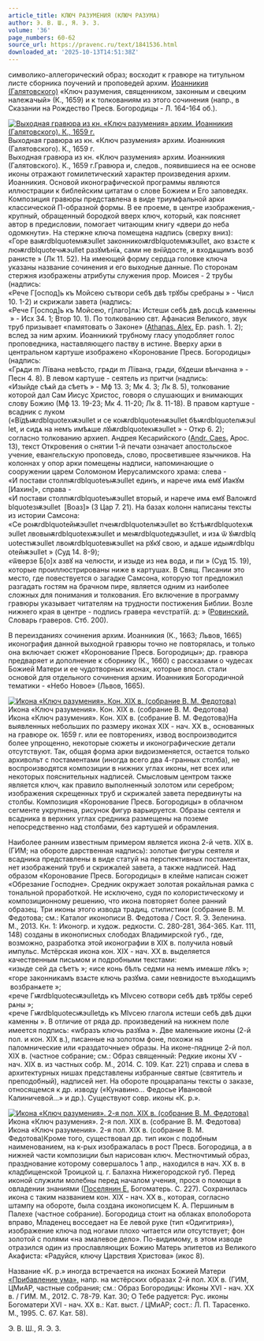 ```yaml
---
article_title: КЛЮЧ РАЗУМЕНИЯ (КЛЮЧ РАЗУМА)
author: Э. В. Ш., Я. Э. З.
volume: '36'
page_numbers: 60-62
source_url: https://pravenc.ru/text/1841536.html
downloaded_at: '2025-10-13T14:51:38Z'
---
```


символико-аллегорический образ; восходит к гравюре на титульном листе сборника поучений и проповедей архим. [Иоанникия (Галятовского)](<https://pravenc.ru/text/Иоанникия (Галятовского).html>) «Ключ разумения, священником, законным и свецким належачый» (К., 1659) и к толкованиям из этого сочинения (напр., в Сказании на Рождество Пресв. Богородицы - Л. 164-164 об.).

[![Выходная гравюра из кн. «Ключ разумения» архим. Иоанникия (Галятовского). К., 1659 г.](https://pravenc.ru/data/2015/03/18/1234039041/i200.jpg "Кликните для увеличения картинки")](https://pravenc.ru/data/2015/03/18/1234039041/i400.jpg)Выходная гравюра из кн. «Ключ разумения» архим. Иоанникия (Галятовского). К., 1659 г.  
Выходная гравюра из кн. «Ключ разумения» архим. Иоанникия (Галятовского). К., 1659 г.Гравюра и, следов., появившиеся на ее основе иконы отражают гомилетический характер произведения архим. Иоанникия. Основой иконографической программы являются иллюстрации к библейским цитатам о слове Божием и Его заповедях. Композиция гравюры представлена в виде триумфальной арки классической П-образной формы. В ее проеме, в центре изображения,- крупный, обращенный бородкой вверх ключ, который, как поясняет автор в предисловии, помогает читающим книгу «двери до неба одомкнути». На стержне ключа помещена надпись (сверху вниз): «<span class="cu">Горе</span> <span class="cu">ваѭrdblquoteмѭэullet</span> <span class="cu">законникоѭrdblquoteмѭэullet,</span> <span class="cu">aко</span> <span class="cu">взѧсте</span> <span class="cu">клюѭrdblquoteчѭэullet</span> <span class="cu">разꙋмѣнїѧ,</span> <span class="cu">сами</span> <span class="cu">не</span> <span class="cu">внїйдосте,</span> <span class="cu">и</span> <span class="cu">входѧщимъ</span> <span class="cu">возбранисте</span> » (Лк 11. 52). На имеющей форму сердца головке ключа указаны название сочинения и его выходные данные. По сторонам стержня изображены атрибуты служения прор. Моисея - 2 трубы (надпись: «<span class="cu">Рече</span> <span class="cu">Г[оспод]ь</span> <span class="cu">къ</span> <span class="cu">Мойсею</span> <span class="cu">сътвори</span> <span class="cu">себѣ</span> <span class="cu">двѣ</span> <span class="cu">трꙋбы</span> <span class="cu">сребраны</span> » - Числ 10. 1-2) и скрижали завета (надпись: «<span class="cu">Рече</span> <span class="cu">Г[оспод]ь</span> <span class="cu">къ</span> <span class="cu">Мойсею,</span> <span class="cu">г[лаго]лѧ:</span> <span class="cu">Истеши</span> <span class="cu">себѣ</span> <span class="cu">двѣ</span> <span class="cu">досцѣ</span> <span class="cu">каменны</span> » - Исх 34. 1; Втор 10. 1). По толкованию свт. Афанасия Великого, звук труб призывает «памятовать о Законе» ([Athanas. Alex.](<https://pravenc.ru/text/Athanas  Alex .html>) Ep. pash. 1. 2); вслед за ним архим. Иоанникий трубному гласу уподобляет голос проповедника, наставляющего паству в истине. Вверху арки в центральном картуше изображено «Коронование Пресв. Богородицы» (надпись: «<span class="cu">Грѧди</span> <span class="cu">m</span> <span class="cu">Лївана</span> <span class="cu">невѣсто,</span> <span class="cu">грѧди</span> <span class="cu">m</span> <span class="cu">Лївана,</span> <span class="cu">грѧди,</span> <span class="cu">бꙋдеши</span> <span class="cu">вѣнчанна</span> » - Песн 4. 8). В левом картуше - сеятель из притчи (надпись: «<span class="cu">Изыйде</span> <span class="cu">сѣѧй</span> <span class="cu">да</span> <span class="cu">сѣетъ</span> » - Мф 13. 3; Мк 4. 3; Лк 8. 5), толкование которой дал Сам Иисус Христос, говоря о слушающих и внимающих слову Божию (Мф 13. 19-23; Мк 4. 11-20; Лк 8. 11-18). В правом картуше - всадник с луком («<span class="cu">Вїдѣѭrdblquoteхѭэullet</span> <span class="cu">и</span> <span class="cu">се</span> <span class="cu">коѭrdblquoteнѭэullet</span> <span class="cu">бѣѭrdblquoteлѭэullet,</span> <span class="cu">и</span> <span class="cu">сидѧ</span> <span class="cu">на</span> <span class="cu">немъ</span> <span class="cu">имѣѧше</span> <span class="cu">лꙋѭrdblquoteкѭэullet</span> » - Откр 6. 2); согласно толкованию архиеп. Андрея Кесарийского ([Andr. Caes.](<https://pravenc.ru/text/Andr  Caes .html>) Apoc. 13), текст Откровения о снятии 1-й печати означает апостольское учение, евангельскую проповедь, слово, просветившее язычников. На колоннах у опор арки помещены надписи, напоминающие о сооружении царем Соломоном Иерусалимского храма: слева - «<span class="cu">И</span> <span class="cu">постави</span> <span class="cu">столпѭrdblquoteъѭэullet</span> <span class="cu">единъ,</span> <span class="cu">и</span> <span class="cu">нарече</span> <span class="cu">имѧ</span> <span class="cu">емꙋ</span> <span class="cu">Иакꙋм</span>  [Иахин]», справа - «<span class="cu">И</span> <span class="cu">постави</span> <span class="cu">столпѭrdblquoteъѭэullet</span> <span class="cu">вторый,</span> <span class="cu">и</span> <span class="cu">нарече</span> <span class="cu">имѧ</span> <span class="cu">емꙋ</span> <span class="cu">Валоѭrdblquoteзѭэullet</span>  [Воаз]» (3 Цар 7. 21). На базах колонн написаны тексты из истории Самсона: «<span class="cu">Се</span> <span class="cu">роѭrdblquoteйѭэullet</span> <span class="cu">пчеѭrdblquoteлѭэullet</span> <span class="cu">во</span> <span class="cu">ꙋстѣѭrdblquoteхѭэullet</span> <span class="cu">лвовыѭrdblquoteхѭэullet</span> <span class="cu">и</span> <span class="cu">меѭrdblquoteдѭэullet,</span> <span class="cu">и</span> <span class="cu">изѧ</span> <span class="cu">ѿ</span> <span class="cu">ꙋѭrdblquoteстѭэullet</span> <span class="cu">лвоѭrdblquoteвѭэullet</span> <span class="cu">на</span> <span class="cu">рꙋкꙋ</span> <span class="cu">свою,</span> <span class="cu">и</span> <span class="cu">aдѧше</span> <span class="cu">идыѭrdblquoteйѭэullet</span> » (Суд 14. 8-9); «<span class="cu">ѿверзе</span> <span class="cu">Б[о]х</span> <span class="cu">aзвꙋ</span> <span class="cu">на</span> <span class="cu">челюсти,</span> <span class="cu">и</span> <span class="cu">изыде</span> <span class="cu">из</span> <span class="cu">неѧ</span> <span class="cu">вода,</span> <span class="cu">и</span> <span class="cu">пи</span> » (Суд 15. 19), которые проиллюстрированы ниже в картушах. В Свящ. Писании это место, где повествуется о загадке Самсона, которую тот предложил разгадать гостям на брачном пире, является одним из наиболее сложных для понимания и толкования. Его включение в программу гравюры указывает читателям на трудности постижения Библии. Возле нижнего края в центре - подпись гравера «<span class="cu">еvстратїй.</span> <span class="cu">д:</span> » ([Ровинский.](<https://pravenc.ru/text/Ровинский .html>) Словарь граверов. Стб. 200).

В переизданиях сочинения архим. Иоанникия (К., 1663; Львов, 1665) иконография данной выходной гравюры точно не повторялась, и только она включает сюжет «Коронование Пресв. Богородицы»; др. гравюра предваряет и дополнение к сборнику (К., 1660) с рассказами о чудесах Божией Матери и ее чудотворных иконах, которые впосл. стали основой для отдельного сочинения архим. Иоанникия Богородичной тематики - «Небо Новое» (Львов, 1665).

[![Икона «Ключ разумения». Кон. XIX в. (собрание В. М. Федотова)](https://pravenc.ru/data/2015/03/18/1234040582/i200.jpg "Кликните для увеличения картинки")](https://pravenc.ru/data/2015/03/18/1234040582/i400.jpg)Икона «Ключ разумения». Кон. XIX в. (собрание В. М. Федотова)  
Икона «Ключ разумения». Кон. XIX в. (собрание В. М. Федотова)На выявленных небольших по размеру иконах XIX - нач. XX в., основанных на гравюре ок. 1659 г. или ее повторениях, извод воспроизводится более упрощенно, некоторые сюжеты и иконографические детали отсутствуют. Так, общая форма арки видоизменяется, остается только архивольт с постаментами (иногда всего два 4-гранных столба), не воспроизводятся композиции в нижних углах иконы, нет всех или некоторых пояснительных надписей. Смысловым центром также является ключ, как правило выполненный золотом или серебром; изображения скрещенных труб и скрижалей завета передвинуты на столбы. Композиция «Коронование Пресв. Богородицы» в облачном сегменте укрупнена, рисунок фигур варьируется. Образы сеятеля и всадника в верхних углах средника размещены на поземе непосредственно над столбами, без картушей и обрамления.

Наиболее ранним известным примером является икона 2-й четв. XIX в. (ГИМ; на обороте дарственная надпись): золотые фигуры сеятеля и всадника представлены в виде статуй на перспективных постаментах, нет изображений труб и скрижалей завета, а также надписей. Над образом «Коронование Пресв. Богородицы» в клейме написан сюжет «Обрезание Господне». Средник окружает золотая рокайльная рамка с тональной проработкой. Не исключено, судя по колористическому и композиционному решению, что икона повторяет более ранний образец. Три иконы этого извода традиц. стилистики (собрание В. М. Федотова; см.: Каталог иконописи В. Федотова / Сост. Я. Э. Зеленина. М., 2013. Кн. 1: Иконогр. и худож. редкости. С. 280-281, 364-365. Кат. 111, 148) созданы в иконописных слободах Владимирской губ., где, возможно, разработка этой иконографии в XIX в. получила новый импульс. Мстёрская икона кон. XIX - нач. XX в. выделяется качественным письмом и подробными текстами: «<span class="cu">изыде</span> <span class="cu">сей</span> <span class="cu">да</span> <span class="cu">сѣетъ</span> »; «<span class="cu">исе</span> <span class="cu">конь</span> <span class="cu">бѣлъ</span> <span class="cu">седми</span> <span class="cu">на</span> <span class="cu">немъ</span> <span class="cu">имеѧше</span> <span class="cu">лꙋкъ</span> »; «<span class="cu">горе</span> <span class="cu">законникамъ</span> <span class="cu">взѧсте</span> <span class="cu">ключь</span> <span class="cu">разꙋма.</span> <span class="cu">сами</span> <span class="cu">невнидосте</span> <span class="cu">въходѧщимъ</span> <span class="cu">возбранѧете</span> »; «<span class="cu">рече</span> <span class="cu">Гѭrdblquoteсѭэulletдь</span> <span class="cu">къ</span> <span class="cu">Мlvсею</span> <span class="cu">сотвори</span> <span class="cu">себѣ</span> <span class="cu">двѣ</span> <span class="cu">трꙋбы</span> <span class="cu">серебрѧны</span> »; «<span class="cu">рече</span> <span class="cu">Гѭrdblquoteсѭэulletдь</span> <span class="cu">къ</span> <span class="cu">Мlvсею</span> <span class="cu">глаголѧ</span> <span class="cu">истеши</span> <span class="cu">себѣ</span> <span class="cu">двѣ</span> <span class="cu">дцки</span> <span class="cu">каменны</span> ». В отличие от ряда др. произведений на нижнем поле имеется подпись: «<span class="cu">wбразъ</span> <span class="cu">ключь</span> <span class="cu">разꙋма</span> ». Две маленькие иконы (2-й пол. и кон. XIX в.), писанные на золотом фоне, похожи на паломнические или «раздаточные» образы. На иконе-пяднице 2-й пол. XIX в. (частное собрание; см.: Образ священный: Редкие иконы XV - нач. XIX в. из частных собр. М., 2014. С. 109. Кат. 221) справа и слева в архитектурных нишах представлены избранные святые (святитель и преподобный), надписей нет. На обороте процарапаны тексты о заказе, относящемся к др. изводу («Кунавино… Федосье Ивановой Калиничевой…» и др.). Существуют совр. иконы «К. р.».

[![Икона «Ключ разумения». 2-я пол. XIX в. (собрание В. М. Федотова)](https://pravenc.ru/data/2015/03/18/1234040754/i200.jpg "Кликните для увеличения картинки")](https://pravenc.ru/data/2015/03/18/1234040754/i400.jpg)Икона «Ключ разумения». 2-я пол. XIX в. (собрание В. М. Федотова)  
Икона «Ключ разумения». 2-я пол. XIX в. (собрание В. М. Федотова)Кроме того, существовал др. тип икон с подобным наименованием, на к-рых изображалась в рост Пресв. Богородица, а в нижней части композиции был нарисован ключ. Местночтимый образ, празднование которому совершалось 1 апр., находился в нач. XX в. в кладбищенской Троицкой ц. г. Балахна Нижегородской губ. Перед иконой служили молебны перед началом учения, прося о помощи в овладении знаниями ([Поселянин Е.](<https://pravenc.ru/text/Поселянин Е .html>) Богоматерь. С. 227). Сохранилась икона с таким названием кон. XIX - нач. XX в., которая, согласно штампу на обороте, была создана иконописцем К. А. Першиным в Палехе (частное собрание). Богородица стоит на облаках вполоборота вправо, Младенец восседает на Ее левой руке (тип «Одигитрия»), изображение ключа под ногами плохо читается или отсутствует; фон золотой с полями «на эмалевое дело». По-видимому, в этом изводе отразился один из прославляющих Божию Матерь эпитетов из Великого Акафиста: «Радуйся, ключу Царствия Христова» (икос 8).

Название «К. р.» иногда встречается на иконах Божией Матери [«Прибавление ума»,](<https://pravenc.ru/text/ Прибавление ума  .html>) напр. на мстёрских образах 2-й пол. XIX в. (ГИМ, ЦМиАР, частные собрания; см.: Образ Богородицы: Иконы XVI - нач. XX в. / ГИМ. М., 2012. С. 78-79. Кат. 30; О Тебе радуется: Рус. иконы Богоматери XVI - нач. XX в.: Кат. выст. / ЦМиАР; сост.: Л. П. Тарасенко. М., 1995. С. 67. Кат. 58).

Э. В. Ш., Я. Э. З.
